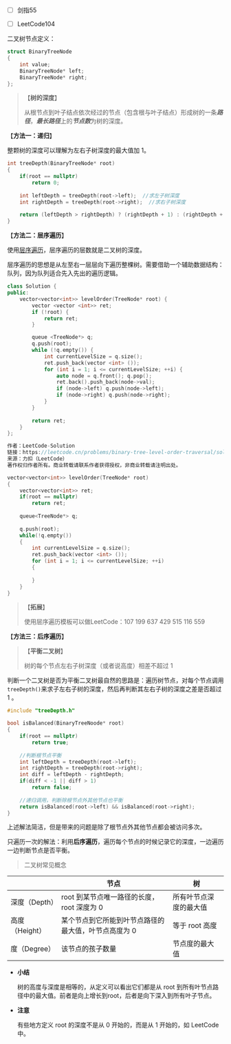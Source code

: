- [ ] 剑指55
- [ ] LeetCode104



二叉树节点定义：

```c++
struct BinaryTreeNode
{
    int value;
    BinaryTreeNode* left;
    BinaryTreeNode* right;
};
```

> 【**树的深度**】
>
> 从根节点到叶子结点依次经过的节点（包含根与叶子结点）形成树的一条***路径***，***最长路径***上的***节点数***为树的深度。



【**方法一：递归**】

整颗树的深度可以理解为左右子树深度的最大值加 1。

```c++
int treeDepth(BinaryTreeNode* root)
{
    if(root == nullptr)
        return 0;
    
    int leftDepth = treeDepth(root->left);  //求左子树深度
    int rightDepth = treeDepth(root->right);  //求右子树深度
    
    return (leftDepth > rightDepth) ? (rightDepth + 1) : (rightDepth + 1);
}
```

【**方法二：层序遍历**】

使用[层序遍历](https://mp.weixin.qq.com/s?__biz=MzUxNjY5NTYxNA==&mid=2247484713&idx=1&sn=2072608d432def7457fdfa27b73d8193&scene=21#wechat_redirect)，层序遍历的层数就是二叉树的深度。

层序遍历的思想是从左至右一层层向下遍历整棵树。需要借助一个辅助数据结构：队列，因为队列适合先入先出的遍历逻辑。

```c++
class Solution {
public:
    vector<vector<int>> levelOrder(TreeNode* root) {
        vector <vector <int>> ret;
        if (!root) {
            return ret;
        }

        queue <TreeNode*> q;
        q.push(root);
        while (!q.empty()) {
            int currentLevelSize = q.size();
            ret.push_back(vector <int> ());
            for (int i = 1; i <= currentLevelSize; ++i) {
                auto node = q.front(); q.pop();
                ret.back().push_back(node->val);
                if (node->left) q.push(node->left);
                if (node->right) q.push(node->right);
            }
        }
        
        return ret;
    }
};

作者：LeetCode-Solution
链接：https://leetcode.cn/problems/binary-tree-level-order-traversal/solution/er-cha-shu-de-ceng-xu-bian-li-by-leetcode-solution/
来源：力扣（LeetCode）
著作权归作者所有。商业转载请联系作者获得授权，非商业转载请注明出处。
```



```c++
vector<vector<int>> levelOrder(TreeNode* root)
{
    vector<vector<int>> ret;
    if(root == nullptr)
        return ret;
    
    queue<TreeNode*> q;
    
    q.push(root);
    while(!q.empty())
    {
        int currentLevelSize = q.size();
        ret.push_back(vector <int> ());
        for (int i = 1; i <= currentLevelSize; ++i)
        {
            
        }
    }
}
```





> 【**拓展**】
>
> 使用层序遍历模板可以做LeetCode：107 199 637 429 515 116 559



【**方法三：后序遍历**】





> 【**平衡二叉树**】
>
> 树的每个节点左右子树深度（或者说高度）相差不超过 1

判断一个二叉树是否为平衡二叉树最自然的思路是：遍历树节点，对每个节点调用`treeDepth()`来求子左右子树的深度，然后再判断其左右子树的深度之差是否超过 1 。

```c++
#include "treeDepth.h"

bool isBalanced(BinaryTreeNoode* root)
{
    if(root == nullptr)
        return true;
    
    //判断根节点平衡
    int leftDepth = treeDepth(root->left);
    int rightDepth = treeDepth(root->right);
    int diff = leftDepth - rightDepth; 
    if(diff < -1 || diff > 1)
        return false;
    
    //递归调用，判断除根节点外其他节点也平衡
    return isBalanced(root->left) && isBalanced(root->right);
}
```

上述解法简洁，但是带来的问题是除了根节点外其他节点都会被访问多次。



只遍历一次的解法：利用**后序遍历**，遍历每个节点的时候记录它的深度，一边遍历一边判断节点是否平衡。





> 二叉树常见概念



|                | 节点                                                 | 树                     |
| -------------- | ---------------------------------------------------- | ---------------------- |
| 深度（Depth）  | root 到某节点唯一路径的长度，root 深度为 0           | 所有叶节点深度的最大值 |
| 高度（Height） | 某个节点到它所能到叶节点路径的最大值，叶节点高度为 0 | 等于 root 高度         |
| 度（Degree）   | 该节点的孩子数量                                     | 节点度的最大值         |

* **小结**

    树的高度与深度是相等的，从定义可以看出它们都是从 root 到所有叶节点路径中的最大值。前者是向上增长到root，后者是向下深入到所有叶子节点。

* **注意**

    有些地方定义 root 的深度不是从 0 开始的，而是从 1 开始的，如 LeetCode 中。 







